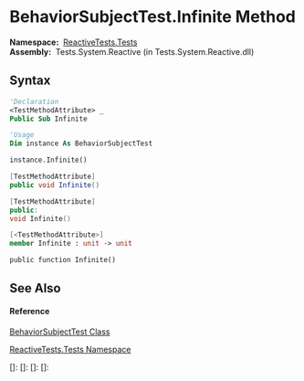 # BehaviorSubjectTest.Infinite Method

**Namespace:**  [ReactiveTests.Tests](ReactiveTests.Tests\ReactiveTests.Tests.md)  
**Assembly:**  Tests.System.Reactive (in Tests.System.Reactive.dll)

## Syntax

```vb
'Declaration
<TestMethodAttribute> _
Public Sub Infinite
```

```vb
'Usage
Dim instance As BehaviorSubjectTest

instance.Infinite()
```

```csharp
[TestMethodAttribute]
public void Infinite()
```

```c++
[TestMethodAttribute]
public:
void Infinite()
```

```fsharp
[<TestMethodAttribute>]
member Infinite : unit -> unit 
```

```jscript
public function Infinite()
```

## See Also

#### Reference

[BehaviorSubjectTest Class](BehaviorSubjectTest\BehaviorSubjectTest.md)

[ReactiveTests.Tests Namespace](ReactiveTests.Tests\ReactiveTests.Tests.md)

[]: 
[]: 
[]: 
[]: 